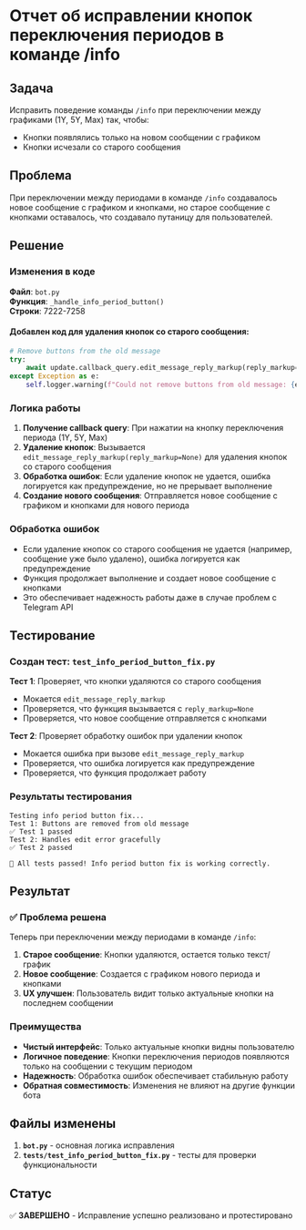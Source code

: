 # Отчет об исправлении кнопок переключения периодов в команде /info

## Задача

Исправить поведение команды `/info` при переключении между графиками (1Y, 5Y, Max) так, чтобы:
- Кнопки появлялись только на новом сообщении с графиком
- Кнопки исчезали со старого сообщения

## Проблема

При переключении между периодами в команде `/info` создавалось новое сообщение с графиком и кнопками, но старое сообщение с кнопками оставалось, что создавало путаницу для пользователей.

## Решение

### Изменения в коде

**Файл**: `bot.py`  
**Функция**: `_handle_info_period_button()`  
**Строки**: 7222-7258

#### Добавлен код для удаления кнопок со старого сообщения:

```python
# Remove buttons from the old message
try:
    await update.callback_query.edit_message_reply_markup(reply_markup=None)
except Exception as e:
    self.logger.warning(f"Could not remove buttons from old message: {e}")
```

### Логика работы

1. **Получение callback query**: При нажатии на кнопку переключения периода (1Y, 5Y, Max)
2. **Удаление кнопок**: Вызывается `edit_message_reply_markup(reply_markup=None)` для удаления кнопок со старого сообщения
3. **Обработка ошибок**: Если удаление кнопок не удается, ошибка логируется как предупреждение, но не прерывает выполнение
4. **Создание нового сообщения**: Отправляется новое сообщение с графиком и кнопками для нового периода

### Обработка ошибок

- Если удаление кнопок со старого сообщения не удается (например, сообщение уже было удалено), ошибка логируется как предупреждение
- Функция продолжает выполнение и создает новое сообщение с кнопками
- Это обеспечивает надежность работы даже в случае проблем с Telegram API

## Тестирование

### Создан тест: `test_info_period_button_fix.py`

**Тест 1**: Проверяет, что кнопки удаляются со старого сообщения
- Мокается `edit_message_reply_markup`
- Проверяется, что функция вызывается с `reply_markup=None`
- Проверяется, что новое сообщение отправляется с кнопками

**Тест 2**: Проверяет обработку ошибок при удалении кнопок
- Мокается ошибка при вызове `edit_message_reply_markup`
- Проверяется, что ошибка логируется как предупреждение
- Проверяется, что функция продолжает работу

### Результаты тестирования

```
Testing info period button fix...
Test 1: Buttons are removed from old message
✅ Test 1 passed
Test 2: Handles edit error gracefully
✅ Test 2 passed

🎉 All tests passed! Info period button fix is working correctly.
```

## Результат

### ✅ Проблема решена

Теперь при переключении между периодами в команде `/info`:

1. **Старое сообщение**: Кнопки удаляются, остается только текст/график
2. **Новое сообщение**: Создается с графиком нового периода и кнопками
3. **UX улучшен**: Пользователь видит только актуальные кнопки на последнем сообщении

### Преимущества

- **Чистый интерфейс**: Только актуальные кнопки видны пользователю
- **Логичное поведение**: Кнопки переключения периодов появляются только на сообщении с текущим периодом
- **Надежность**: Обработка ошибок обеспечивает стабильную работу
- **Обратная совместимость**: Изменения не влияют на другие функции бота

## Файлы изменены

1. **`bot.py`** - основная логика исправления
2. **`tests/test_info_period_button_fix.py`** - тесты для проверки функциональности

## Статус

✅ **ЗАВЕРШЕНО** - Исправление успешно реализовано и протестировано
